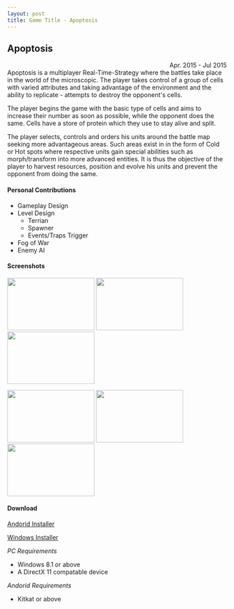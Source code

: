 ```yaml
---
layout: post
title: Game Title - Apoptosis
---
```

## Apoptosis
<div style="text-align: right">Apr. 2015 - Jul 2015</div>
Apoptosis is a multiplayer Real-Time-Strategy where the battles take place in the world of the microscopic. The player takes control of a group of cells with varied attributes and taking advantage of the environment and the ability to replicate -  attempts to destroy the opponent's cells. 

The player begins the game with the basic type of cells and aims to increase their number as soon as possible, while the opponent does the same. Cells have a store of protein which they use to stay alive and split.      

The player selects, controls and orders his units around the battle map seeking more advantageous areas. Such areas exist in in the form of Cold or Hot spots where respective units gain special abilities such as morph/transform into more advanced entities. It is thus the objective of the player to harvest resources, position and evolve his units and prevent the opponent from doing the same.

#### Personal Contributions
* Gameplay Design
* Level Design
  * Terrian
  * Spawner
  * Events/Traps Trigger
* Fog of War
* Enemy AI

#### Screenshots
<p>
	<div style="display: inline-block; max-width: 49%">
		<a href="http://paspy.me/public/images/apoptosis_01.png" target="_blank"><img src="http://paspy.me/public/images/apoptosis_01.png" alt="" width="200" height="120"></a>
	</div>
	<div style="display: inline-block; max-width: 49%">
		<a href="http://paspy.me/public/images/apoptosis_02.png" target="_blank"><img src="http://paspy.me/public/images/apoptosis_02.png" alt="" width="200" height="120"></a>
	</div>
	<div style="display: inline-block; max-width: 49%">
		<a href="http://paspy.me/public/images/apoptosis_03.png" target="_blank"><img src="http://paspy.me/public/images/apoptosis_03.png" alt="" width="200" height="120"></a>
	</div>
</p>
<p>
	<div style="display: inline-block; max-width: 49%">
		<a href="http://paspy.me/public/images/apoptosis_04.png" target="_blank"><img src="http://paspy.me/public/images/apoptosis_04.png" alt="" width="200" height="120"></a>
	</div>
	<div style="display: inline-block; max-width: 49%">
		<a href="http://paspy.me/public/images/apoptosis_05.png" target="_blank"><img src="http://paspy.me/public/images/apoptosis_05.png" alt="" width="200" height="120"></a>
	</div>
	<div style="display: inline-block; max-width: 49%">
		<a href="http://paspy.me/public/images/apoptosis_06.png" target="_blank"><img src="http://paspy.me/public/images/apoptosis_06.png" alt="" width="200" height="120"></a>
	</div>
</p>

#### Download

[Andorid Installer](http://paspy.me/public/downloads/Apoptosis.apk)

[Windows Installer](http://paspy.me/public/downloads/Apoptosis_Installer.exe)

*PC Requirements*
 * Windows 8.1 or above
 * A DirectX 11 compatable device

*Andorid Requirements*
 * Kitkat or above